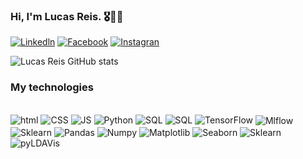 
### Hi, I'm Lucas Reis. 🎖️✌🏾

[![Linkedln](https://img.shields.io/badge/LinkedIn-0077B5?style=for-the-badge&logo=linkedin&logoColor=white
)](https://www.linkedin.com/in/lucas-corr%C3%AAa-dos-reis-3a7a35233/)
[![Facebook](https://img.shields.io/badge/Facebook-1877F2?style=for-the-badge&logo=facebook&logoColor=white
)](https://www.linkedin.com/in/lucas-corr%C3%AAa-dos-reis-3a7a35233/)
[![Instagran](https://img.shields.io/badge/Instagram-E4405F?style=for-the-badge&logo=instagram&logoColor=white
)](https://www.linkedin.com/in/lucas-corr%C3%AAa-dos-reis-3a7a35233/)

![Lucas Reis GitHub stats](https://github-readme-stats.vercel.app/api?username=Lucas28reis&show_icons=true&theme=tokyonight)

### My technologies

<div style="display: inline_block"><br/>
    <img aling="center" alt="html" src="https://img.shields.io/badge/HTML-239120?style=for-the-badge&logo=html5&logoColor=white">
    <img aling="center" alt="CSS" src="https://img.shields.io/badge/CSS-239120?&style=for-the-badge&logo=css3&logoColor=white">
    <img aling="center" alt="JS" src="https://img.shields.io/badge/JavaScript-323330?style=for-the-badge&logo=javascript&logoColor=F7DF1E">
    <img aling="center" alt="Python" src="https://img.shields.io/badge/Python-14354C?style=for-the-badge&logo=python&logoColor=white">
    <img aling="center" alt="SQL" src="https://img.shields.io/badge/PostgreSQL-316192?style=for-the-badge&logo=postgresql&logoColor=white">
    <img aling="center" alt="SQL" src="https://img.shields.io/badge/Flask-000000?style=for-the-badge&logo=flask&logoColor=white">
    <img aling="center" alt="TensorFlow" src="https://img.shields.io/badge/TensorFlow-FF6F00?style=for-the-badge&logo=tensorflow&logoColor=white">
    <img align="center" alt="Mlflow" src="https://img.shields.io/badge/MLflow-0194E2?style=for-the-badge&logo=mlflow&logoColor=white">
    <img align="center" alt="Sklearn" src="https://img.shields.io/badge/Scikit_Learn-F7931E?style=for-the-badge&logo=scikit-learn&logoColor=white">
    <img align="center" alt="Pandas" src="https://img.shields.io/badge/Pandas-150458?style=for-the-badge&logo=pandas&logoColor=white">
    <img align="center" alt="Numpy" src="https://img.shields.io/badge/NumPy-013243?style=for-the-badge&logo=numpy&logoColor=white">
    <img align="center" alt="Matplotlib" src="https://img.shields.io/badge/Matplotlib-0769AD?style=for-the-badge&logo=matplotlib&logoColor=white">
    <img align="center" alt="Seaborn" src="https://img.shields.io/badge/Seaborn-5A9?style=for-the-badge&logo=seaborn&logoColor=white">
    <img align="center" alt="Sklearn" src="https://img.shields.io/badge/Scikit_Learn-F7931E?style=for-the-badge&logo=scikit-learn&logoColor=white">
    <img align="center" alt="pyLDAVis" src="https://img.shields.io/badge/pyLDAVis-1D3557?style=for-the-badge&logoColor=white">
</div>
